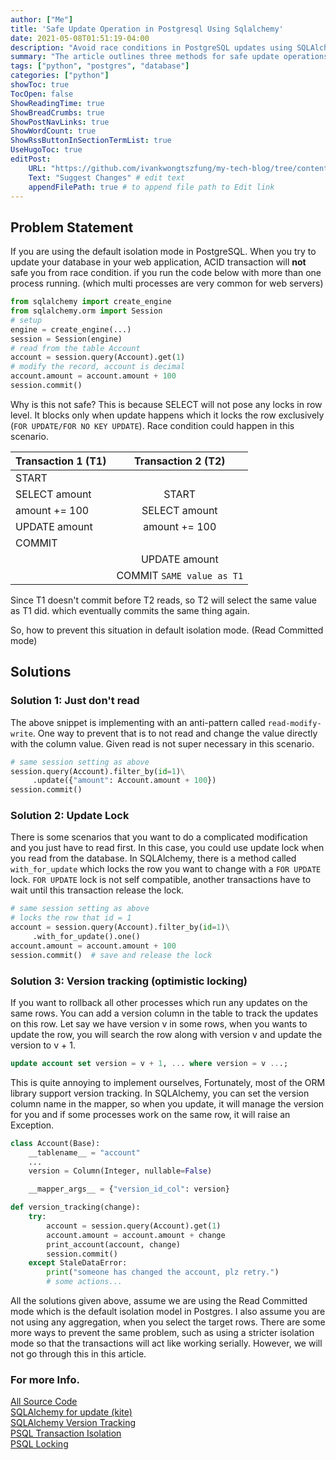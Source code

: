 ```yaml
---
author: ["Me"]
title: 'Safe Update Operation in Postgresql Using Sqlalchemy'
date: 2021-05-08T01:51:19-04:00
description: "Avoid race conditions in PostgreSQL updates using SQLAlchemy techniques."
summary: "The article outlines three methods for safe update operations in PostgreSQL using SQLAlchemy to avoid race conditions: performing direct updates without pre-reading, using with_for_update to lock rows during transactions, and employing optimistic locking with a version column to manage concurrent updates. These techniques help maintain data integrity in multi-process environments."
tags: ["python", "postgres", "database"]
categories: ["python"]
showToc: true
TocOpen: false
ShowReadingTime: true
ShowBreadCrumbs: true
ShowPostNavLinks: true
ShowWordCount: true
ShowRssButtonInSectionTermList: true
UseHugoToc: true
editPost:
    URL: "https://github.com/ivankwongtszfung/my-tech-blog/tree/content"
    Text: "Suggest Changes" # edit text
    appendFilePath: true # to append file path to Edit link
---
```

## Problem Statement
If you are using the default isolation mode in PostgreSQL. When you try to update your database in your web application, ACID transaction will **not** safe you from race condition. if you run the code below with more than one process running. (which multi processes are very common for web servers)
```python
from sqlalchemy import create_engine
from sqlalchemy.orm import Session
# setup
engine = create_engine(...)
session = Session(engine)
# read from the table Account
account = session.query(Account).get(1)
# modify the record, account is decimal
account.amount = account.amount + 100
session.commit()
```
Why is this not safe? This is because SELECT will not pose any locks in row level. It blocks only when update happens which it locks the row exclusively (`FOR UPDATE/FOR NO KEY UPDATE`). Race condition could happen in this scenario.

| Transaction 1 (T1)| Transaction 2 (T2)|
| ------------- |:-------------:|
| START | |
| SELECT amount | START  |
| amount += 100 | SELECT amount |
| UPDATE amount | amount += 100 |
| COMMIT | |
| | UPDATE amount |
| | COMMIT `SAME value as T1` |

Since T1 doesn't commit before T2 reads, so T2 will select the same value as T1 did. which eventually commits the same thing again.

So, how to prevent this situation in default isolation mode. (Read Committed mode)

## Solutions
### Solution 1: Just don't read
The above snippet is implementing with an anti-pattern called 
`read-modify-write`. One way to prevent that is to not read and change the value directly with the column value. Given read is not super necessary in this scenario.
```python
# same session setting as above
session.query(Account).filter_by(id=1)\
     .update({"amount": Account.amount + 100})
session.commit()
```
### Solution 2: Update Lock
There is some scenarios that you want to do a complicated modification and you just have to read first. In this case, you could use update lock when you read from the database. In SQLAlchemy, there is a method called `with_for_update` which locks the row you want to change with a `FOR UPDATE` lock. `FOR UPDATE` lock is not self compatible, another transactions have to wait until this transaction release the lock.
```python
# same session setting as above
# locks the row that id = 1
account = session.query(Account).filter_by(id=1)\
     .with_for_update().one()
account.amount = account.amount + 100
session.commit()  # save and release the lock
```
### Solution 3: Version tracking (optimistic locking)
If you want to rollback all other processes which run any updates on the same rows. You can add a version column in the table to track the updates on this row. Let say we have version v in some rows, when you wants to update the row, you will search the row along with version v and update the version to v + 1.
```SQL
update account set version = v + 1, ... where version = v ...;
```
This is quite annoying to implement ourselves, Fortunately, most of the ORM library support version tracking. In SQLAlchemy, you can set the version column name in the mapper, so when you update, it will manage the version for you and if some processes work on the same row, it will raise an Exception.
```python
class Account(Base):
    __tablename__ = "account"
    ...
    version = Column(Integer, nullable=False)

    __mapper_args__ = {"version_id_col": version}
```
```python
def version_tracking(change):
    try:
        account = session.query(Account).get(1)
        account.amount = account.amount + change
        print_account(account, change)
        session.commit()
    except StaleDataError:
        print("someone has changed the account, plz retry.")
        # some actions...

```

All the solutions given above, assume we are using the Read Committed mode which is the default isolation model in Postgres. I also assume you are not using any aggregation, when you select the target rows. There are some more ways to prevent the same problem, such as using a stricter isolation mode so that the transactions will act like working serially. However, we will not go through this in this article.
### For more Info.
[All Source Code](https://github.com/ivankwongtszfung/proof_of_concept/tree/main/psql_acid_test)  
[SQLAlchemy for update (kite)](https://www.kite.com/python/docs/sqlalchemy.sql.expression.GenerativeSelect.with_for_update)  
[SQLAlchemy Version Tracking](https://docs.sqlalchemy.org/en/14/orm/versioning.html)  
[PSQL Transaction Isolation](https://www.postgresql.org/docs/current/transaction-iso.html)  
[PSQL Locking](https://www.postgresql.org/docs/current/explicit-locking.html)  


